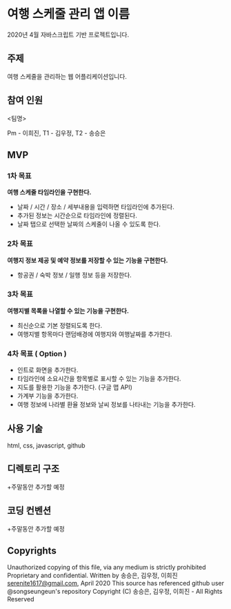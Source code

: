# 여행 스케줄 관리 앱 이름

2020년 4월 자바스크립트 기반 프로젝트입니다.

## 주제

여행 스케줄을 관리하는 웹 어플리케이션입니다.

## 참여 인원

<팀명>

Pm - 이희진, T1 - 김우정, T2 - 송승은

## MVP

### 1차 목표

**여행 스케줄 타임라인을 구현한다.**

- 날짜 / 시간 / 장소 / 세부내용을 입력하면 타임라인에 추가된다.
- 추가된 정보는 시간순으로 타임라인에 정렬된다.
- 날짜 탭으로 선택한 날짜의 스케줄이 나올 수 있도록 한다.

### 2차 목표

**여행지 정보 제공 및 예약 정보를 저장할 수 있는 기능을 구현한다.**

- 항공권 / 숙박 정보 / 일행 정보 등을 저장한다.

### 3차 목표

**여행지별 목록을 나열할 수 있는 기능을 구현한다.**

- 최신순으로 기본 정렬되도록 한다.
- 여행지별 항목마다 랜덤배경에 여행지와 여행날짜를 추가한다.

### 4차 목표 ( Option )

- 인트로 화면을 추가한다.
- 타임라인에 소요시간을 항목별로 표시할 수 있는 기능을 추가한다.
- 지도를 활용한 기능을 추가한다. (구글 맵 API)
- 가계부 기능을 추가한다.
- 여행 정보에 나라별 환율 정보와 날씨 정보를 나타내는 기능을 추가한다.

## 사용 기술

html, css, javascript, github

## 디렉토리 구조

+주말동안 추가할 예정

## 코딩 컨벤션

+주말동안 추가할 예정

## Copyrights

Unauthorized copying of this file, via any medium is strictly prohibited Proprietary and confidential. Written by 송승은, 김우정, 이희진 [serenite1617@gmail.com](mailto:serenite1617@gmail.com), April 2020 This source has referenced github user @songseungeun's repository Copyright (C) 송승은, 김우정, 이희진 - All Rights Reserved
